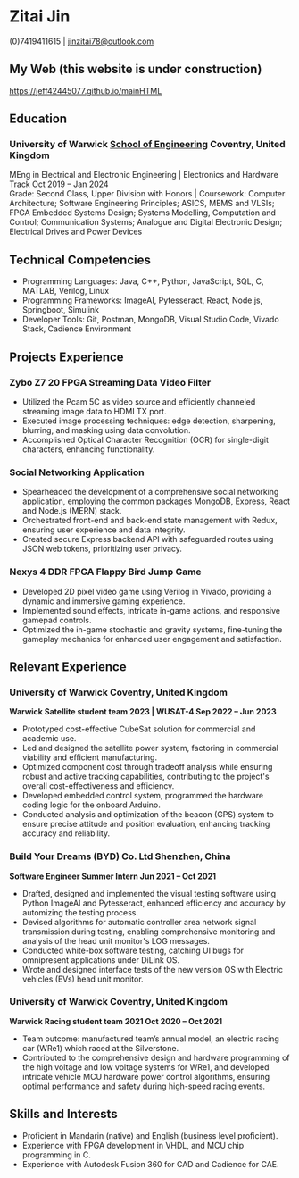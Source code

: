 # Zitai Jin
(0)7419411615 | jinzitai78@outlook.com 

## My Web (this website is under construction)
https://jeff42445077.github.io/mainHTML

## Education

### University of Warwick [School of Engineering](https://warwick.ac.uk/fac/sci/eng/?fbclid=IwAR2urpPSro3P7nxTxqLm5F72xAqoBnrJs7BydPvizq_-oa8rwMG7Sb4p8ng) Coventry, United Kingdom  
MEng in Electrical and Electronic Engineering | Electronics and Hardware Track Oct 2019 – Jan 2024  
Grade: Second Class, Upper Division with Honors | Coursework: Computer Architecture; Software Engineering Principles; ASICS, MEMS and VLSIs; FPGA Embedded Systems Design; Systems Modelling, Computation and Control; Communication Systems; Analogue and Digital Electronic Design; Electrical Drives and Power Devices

## Technical Competencies
- Programming Languages: Java, C++, Python, JavaScript, SQL, C, MATLAB, Verilog, Linux
- Programming Frameworks: ImageAI, Pytesseract, React, Node.js, Springboot, Simulink
- Developer Tools: Git, Postman, MongoDB, Visual Studio Code, Vivado Stack, Cadience Environment

## Projects Experience
### Zybo Z7 20 FPGA Streaming Data Video Filter
- Utilized the Pcam 5C as video source and efficiently channeled streaming image data to HDMI TX port.
- Executed image processing techniques: edge detection, sharpening, blurring, and masking using data convolution.
- Accomplished Optical Character Recognition (OCR) for single-digit characters, enhancing functionality.

### Social Networking Application
- Spearheaded the development of a comprehensive social networking application, employing the common packages MongoDB, Express, React and Node.js (MERN) stack.
- Orchestrated front-end and back-end state management with Redux, ensuring user experience and data integrity.
- Created secure Express backend API with safeguarded routes using JSON web tokens, prioritizing user privacy.

### Nexys 4 DDR FPGA Flappy Bird Jump Game
- Developed 2D pixel video game using Verilog in Vivado, providing a dynamic and immersive gaming experience.
- Implemented sound effects, intricate in-game actions, and responsive gamepad controls.
- Optimized the in-game stochastic and gravity systems, fine-tuning the gameplay mechanics for enhanced user engagement and satisfaction.

## Relevant Experience
### University of Warwick Coventry, United Kingdom
**Warwick Satellite student team 2023 | WUSAT-4 Sep 2022 – Jun 2023**
- Prototyped cost-effective CubeSat solution for commercial and academic use.
- Led and designed the satellite power system, factoring in commercial viability and efficient manufacturing.
- Optimized component cost through tradeoff analysis while ensuring robust and active tracking capabilities, contributing to the project's overall cost-effectiveness and efficiency.
- Developed embedded control system, programmed the hardware coding logic for the onboard Arduino.
- Conducted analysis and optimization of the beacon (GPS) system to ensure precise attitude and position evaluation, enhancing tracking accuracy and reliability.

### Build Your Dreams (BYD) Co. Ltd Shenzhen, China
**Software Engineer Summer Intern Jun 2021 – Oct 2021**
- Drafted, designed and implemented the visual testing software using Python ImageAI and Pytesseract, enhanced efficiency and accuracy by automizing the testing process.
- Devised algorithms for automatic controller area network signal transmission during testing, enabling comprehensive monitoring and analysis of the head unit monitor's LOG messages.
- Conducted white-box software testing, catching UI bugs for omnipresent applications under DiLink OS.
- Wrote and designed interface tests of the new version OS with Electric vehicles (EVs) head unit monitor.

### University of Warwick Coventry, United Kingdom
**Warwick Racing student team 2021 Oct 2020 – Oct 2021**
- Team outcome: manufactured team’s annual model, an electric racing car (WRe1) which raced at the Silverstone.
- Contributed to the comprehensive design and hardware programming of the high voltage and low voltage systems for WRe1, and developed intricate vehicle MCU hardware power control algorithms, ensuring optimal performance and safety during high-speed racing events.

## Skills and Interests
- Proficient in Mandarin (native) and English (business level proficient).
- Experience with FPGA development in VHDL, and MCU chip programming in C.
- Experience with Autodesk Fusion 360 for CAD and Cadience for CAE.
